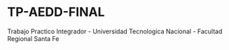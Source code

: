 # TP-AEDD-FINAL
Trabajo Practico Integrador - Universidad Tecnologica Nacional - Facultad Regional Santa Fe

